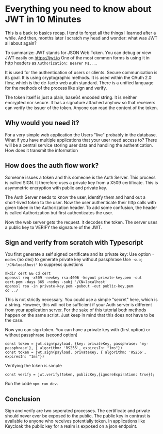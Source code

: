# Everything you need to know about JWT in 10 Minutes

This is a back to basics recap. I tend to forget all the things I learned after a while. And then, months later I
scratch my head and wonder: what was JWT all about again?

To summarize: JWT stands for JSON Web Token. You can debug or view JWT easily on https://jwt.io
One of the most common forms is using it in http headers as `Authorization: Bearer MI...`.

It is used for the authentication of users or clients. Secure communication is its goal. It is using cryptographic
methods. It is used within the OAuth 2.0 flow, which is the de-facto web auth standard. There is a unified language
for the methods of the process like sign and verify.

The token itself is just a plain, base64 encoded string. It is neither encrypted nor secure. It has a signature attached anyhow so
that receivers can verify the issuer of the token. Anyone can read the content of the token.

## Why would you need it?
For a very simple web application the Users "live" probably in the database. What if you have
multiple applications that your user need access to? There will be a central service storing user data and handling
the authentication. How does it transmit the information

## How does the auth flow work?
Someone issues a token and this someone is the Auth Server. This process is called SIGN. It therefore uses a private key from a
X509 certificate. This is asymmetric encryption with public and private key.

The Auth Server needs to know the user, identify them and hand out a short-lived token to the user.
Now the user authenticate their http calls with given token in the
Authorization header. To add some confusion, the header is called Authorization but first authenticates the user.

Now the web server gets the request. It decodes the token. The server uses a public key to VERIFY the signature of the JWT.

## Sign and verify from scratch with Typescript
You first generate a self signed certificate and its private key:
Use option `-nodes` (no des) to generate private key without passphrase
Use `-subj '/CN=localhost'` to suppress questions
```
mkdir cert && cd cert
openssl req -x509 -newkey rsa:4096 -keyout private-key.pem -out cert.pem -days 365 -nodes -subj '/CN=localhost'
openssl rsa -in private-key.pem -pubout -out public-key.pem
cd ../
```
This is not strictly necessary. You could use a simple "secret" here, which is a string. However, this will not be
sufficient if your Auth server is different from your application server. For the sake of this tutorial both methods
happen on the same script. Just keep in mind that this does not have to be the case.

Now you can sign token. You can have a private key with (first option) or without passphrase (second option)
```
const token = jwt.sign(payload, {key: privateKey, passphrase: 'my-passphrase'}, { algorithm: 'RS256', expiresIn: "1ms"})
const token = jwt.sign(payload, privateKey, { algorithm: 'RS256', expiresIn: "1ms"})
```

Verifying the token is simple
```
const verify = jwt.verify(token, publicKey,{ignoreExpiration: true});
```

Run the code `npm run dev`. 

## Conclusion
Sign and verify are two seperated processes. The certificate and private should never ever be exposed to the public.
The public key in contrast is available to anyone who receives potentially token. In applications like Keycloak the
public key for a realm is exposed on a json endpoint.
